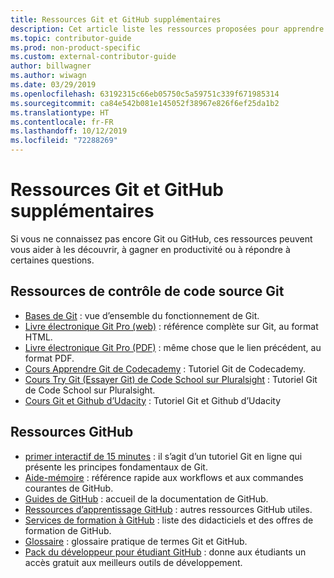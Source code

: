 ```yaml
---
title: Ressources Git et GitHub supplémentaires
description: Cet article liste les ressources proposées pour apprendre à utiliser Git et GitHub en vue de contribuer au contenu docs.microsoft.com.
ms.topic: contributor-guide
ms.prod: non-product-specific
ms.custom: external-contributor-guide
author: billwagner
ms.author: wiwagn
ms.date: 03/29/2019
ms.openlocfilehash: 63192315c66eb05750c5a59751c339f671985314
ms.sourcegitcommit: ca84e542b081e145052f38967e826f6ef25da1b2
ms.translationtype: HT
ms.contentlocale: fr-FR
ms.lasthandoff: 10/12/2019
ms.locfileid: "72288269"
---
```

# <a name="additional-git-and-github-resources"></a>Ressources Git et GitHub supplémentaires

Si vous ne connaissez pas encore Git ou GitHub, ces ressources peuvent vous aider à les découvrir, à gagner en productivité ou à répondre à certaines questions.

## <a name="git-source-control-resources"></a>Ressources de contrôle de code source Git

- [Bases de Git](https://go.microsoft.com/fwlink/?linkid=853939) : vue d’ensemble du fonctionnement de Git.
- [Livre électronique Git Pro (web)](https://go.microsoft.com/fwlink/?linkid=853940) : référence complète sur Git, au format HTML.
- [Livre électronique Git Pro (PDF)](https://progit2.s3.amazonaws.com/en/2016-03-22-f3531/progit-en.1084.pdf) : même chose que le lien précédent, au format PDF.
- [Cours Apprendre Git de Codecademy](https://www.codecademy.com/learn/learn-git) : Tutoriel Git de Codecademy.
- [Cours Try Git (Essayer Git) de Code School sur Pluralsight](https://www.pluralsight.com/courses/code-school-git-real) : Tutoriel Git de Code School sur Pluralsight.
- [Cours Git et Github d’Udacity](https://www.udacity.com/course/how-to-use-git-and-github--ud775) : Tutoriel Git et Github d’Udacity

## <a name="github-resources"></a>Ressources GitHub

- [primer interactif de 15 minutes](https://try.github.io/) : il s’agit d’un tutoriel Git en ligne qui présente les principes fondamentaux de Git.
- [Aide-mémoire](https://go.microsoft.com/fwlink/?linkid=853941) : référence rapide aux workflows et aux commandes courantes de GitHub.
- [Guides de GitHub](https://guides.github.com/) : accueil de la documentation de GitHub.
- [Ressources d’apprentissage GitHub](https://help.github.com/articles/git-and-github-learning-resources/) : autres ressources GitHub utiles.
- [Services de formation à GitHub](https://services.github.com/training/) : liste des didacticiels et des offres de formation de GitHub.
- [Glossaire](https://help.github.com/articles/github-glossary) : glossaire pratique de termes Git et GitHub.
- [Pack du développeur pour étudiant GitHub](https://education.github.com/pack) : donne aux étudiants un accès gratuit aux meilleurs outils de développement.
